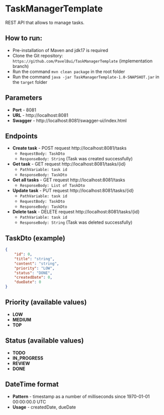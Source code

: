 # TaskManagerTemplate

REST API that allows to manage tasks. 


## How to run:
- Pre-installation of Maven and jdk17 is required
- Clone the Git repository: `https://github.com/PavelBui/TaskManagerTemplate` (implementation branch)
- Run the command `mvn clean package` in the root folder
- Run the command `java -jar TaskManagerTemplate-1.0-SNAPSHOT.jar` in the `target` folder

## Parameters
- **Port** - 8081
- **URL** - http://localhost:8081
- **Swagger** - http://localhost:8081/swagger-ui/index.html

## Endpoints
- **Create task** - POST request http://localhost:8081/tasks
    - `RequestBody: TaskDto`
    - `ResponseBody: String` (Task was created successfully)
- **Get task** - GET request http://localhost:8081/tasks/{id}
    - `PathVariable: task id`
    - `ResponseBody: TaskDto`
- **Get all tasks** - GET request http://localhost:8081/tasks
    - `ResponseBody: List of TaskDto`
- **Update task** - PUT request http://localhost:8081/tasks/{id}
    - `PathVariable: task id`
    - `RequestBody: TaskDto`
    - `ResponseBody: TaskDto`
- **Delete task** - DELETE request http://localhost:8081/tasks/{id}
    - `PathVariable: task id`
    - `ResponseBody: String` (Task was deleted successfully)

## TaskDto (example)
```json
{
    "id": 0,
    "title": "string",
    "content": "string",
    "priority": "LOW",
    "status": "DONE",
    "createdDate": 0,
    "dueDate": 0
}
```

## Priority (available values)
- **LOW**
- **MEDIUM**
- **TOP**

## Status (available values)
- **TODO**
- **IN_PROGRESS**
- **REVIEW**
- **DONE**

## DateTime format
- **Pattern** - timestamp as a number of milliseconds since 1970-01-01 00:00:00.0 UTC
- **Usage** - createdDate, dueDate